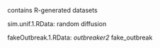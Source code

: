 contains R-generated datasets

sim.unif.1.RData: random diffusion

fakeOutbreak.1.RData: <i>outbreaker2</i> fake_outbreak
